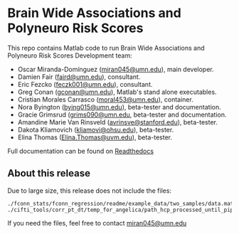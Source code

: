# Brain Wide Associations and Polyneuro Risk Scores

This repo contains Matlab code to run Brain Wide Associations and Polyneuro Risk Scores
Development team:

- Oscar Miranda-Domínguez (miran045@umn.edu), main developer.
- Damien Fair (faird@umn.edu), consultant.
- Eric Fezcko (feczk001@umn.edu), consultant.
- Greg Conan (gconan@umn.edu), Matlab's stand alone executables.
- Cristian Morales Carrasco (moral453@umn.edu), container.
- Nora Byington (bying015@umn.edu), beta-tester and documentation.
- Gracie Grimsrud (grims090@umn.edu, beta-tester and documentation.
- Amandine Marie Van Rinsveld (avrinsve@stanford.edu), beta-tester.
- Dakota Kliamovich (kliamovi@ohsu.edu), beta-tester.
- Elina Thomas (Elina.Thomas@uvm.edu), beta-tester.

Full documentation can be found on [Readthedocs](https://polyneuro-risk-score.readthedocs.io/en/latest/)

## About this release

Due to large size, this release does not include the files:
```
./fconn_stats/fconn_regression/readme/example_data/two_samples/data.mat
./cifti_tools/corr_pt_dt/temp_for_angelica/path_hcp_processed_until_pipeline/Av_318/MNINonLinear/Results/Av_318_FNL_preproc_Atlas.dtseries.nii
```

If you need the files, feel free to contact miran045@umn.edu